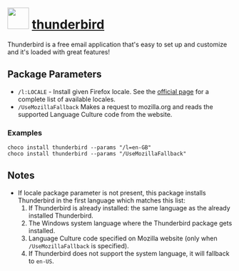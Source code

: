 # <img src="https://cdn.jsdelivr.net/gh/chocolatey-community/chocolatey-coreteampackages@edba4a5849ff756e767cba86641bea97ff5721fe/icons/thunderbird.png" width="48" height="48"/> [thunderbird](https://chocolatey.org/packages/thunderbird)

Thunderbird is a free email application that's easy to set up and customize and it's loaded with great features!

## Package Parameters

- `/l:LOCALE` - Install given Firefox locale. See the [official page](https://releases.mozilla.org/pub/thunderbird/releases/latest/README.txt) for a complete list of available locales.
- `/UseMozillaFallback` Makes a request to mozilla.org and reads the supported Language Culture code from the website.

### Examples

`choco install thunderbird --params "/l=en-GB"`  
`choco install thunderbird --params "/UseMozillaFallback"`

## Notes

- If locale package parameter is not present, this package installs Thunderbird in the first language which matches this list:
  1. If Thunderbird is already installed: the same language as the already installed Thunderbird.
  1. The Windows system language where the Thunderbird package gets installed.
  1. Language Culture code specified on Mozilla website (only when `/UseMozillaFallback` is specified).
  1. If Thunderbird does not support the system language, it will fallback to `en-US`.
